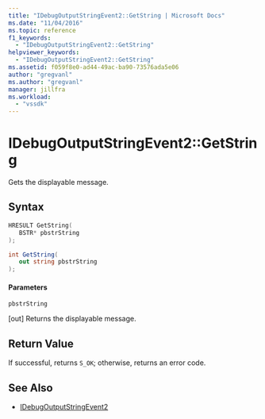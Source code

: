 ```yaml
---
title: "IDebugOutputStringEvent2::GetString | Microsoft Docs"
ms.date: "11/04/2016"
ms.topic: reference
f1_keywords:
  - "IDebugOutputStringEvent2::GetString"
helpviewer_keywords:
  - "IDebugOutputStringEvent2::GetString"
ms.assetid: f059f8e0-ad44-49ac-ba90-73576ada5e06
author: "gregvanl"
ms.author: "gregvanl"
manager: jillfra
ms.workload:
  - "vssdk"
---
```

# IDebugOutputStringEvent2::GetString
Gets the displayable message.

## Syntax

```cpp
HRESULT GetString( 
   BSTR* pbstrString
);
```

```csharp
int GetString( 
   out string pbstrString
);
```

#### Parameters
 `pbstrString`

 [out] Returns the displayable message.

## Return Value
 If successful, returns `S_OK`; otherwise, returns an error code.

## See Also
- [IDebugOutputStringEvent2](../../../extensibility/debugger/reference/idebugoutputstringevent2.md)